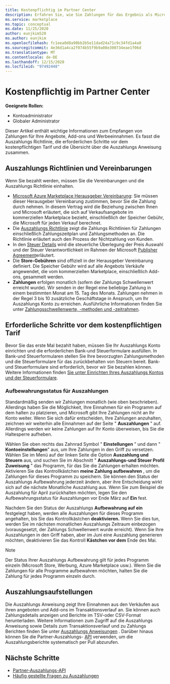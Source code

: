 ```yaml
---
title: Kostenpflichtig im Partner Center
description: Erfahren Sie, wie Sie Zahlungen für das Ergebnis als Microsoft-Partner erhalten, z. b. über kommerzielle Marketplace-Angebote, Incentive-Programme und das Cloud Solution Provider-Programm. Umfasst Auszahlungs Richtlinien, Auszahlungsstatus-und Auszahlungs Anweisungen.
ms.service: marketplace
ms.topic: conceptual
ms.date: 11/25/2020
author: eunjkim520
ms.author: eunjkim
ms.openlocfilehash: fc1eea0d8a90bb2b5e11dad24a71c9c34fd1a4a0
ms.sourcegitcommit: 4e36d1a4ca2f074b55f9b9a08e300734eae1f06d
ms.translationtype: MT
ms.contentlocale: de-DE
ms.lasthandoff: 12/15/2020
ms.locfileid: "97492448"
---
```

# <a name="getting-paid-in-partner-center"></a>Kostenpflichtig im Partner Center

**Geeignete Rollen:**

- Kontoadministrator
- Globaler Administrator

Dieser Artikel enthält wichtige Informationen zum Empfangen von Zahlungen für Ihre Angebote, Add-ons und Werbeeinnahmen. Es fasst die Auszahlungs Richtlinie, die erforderlichen Schritte vor dem kostenpflichtigen Tarif und die Übersicht über die Auszahlungs Anweisung zusammen.

## <a name="payout-policies-and-agreements"></a>Auszahlungs Richtlinien und Vereinbarungen

Wenn Sie bezahlt werden, müssen Sie die Vereinbarungen und die Auszahlungs Richtlinie einhalten.

- [Microsoft Azure Marketplace Herausgeber Vereinbarung](https://go.microsoft.com/fwlink/p/?LinkID=699560): Sie müssen dieser Herausgeber Vereinbarung zustimmen, bevor Sie die Zahlung durch nehmen. In diesem Vertrag wird die Beziehung zwischen Ihnen und Microsoft erläutert, die sich auf Verkaufsangebote im kommerziellen Marketplace bezieht, einschließlich der Speicher Gebühr, die Microsoft für jeden Verkauf berechnet.
- Die [Auszahlungs Richtlinie](payout-policy-details.md) zeigt die Zahlungs Richtlinien für Zahlungen einschließlich Zahlungszeitplan und Zahlungsmethoden an. Die Richtlinie erläutert auch den Prozess der Nichtzahlung von Kunden.
- In den [Steuer Details](tax-details-marketplace.md) wird die steuerliche Überlegung der Preis Auswahl und der Steuer Verantwortlichkeit im Rahmen der Microsoft [Publisher Agreement](https://go.microsoft.com/fwlink/p/?LinkID=699560)erläutert.
- Die **Store-Gebühren** sind offiziell in der Herausgeber Vereinbarung definiert. Die Speicher Gebühr wird auf alle Angebots Verkäufe angewendet, die vom kommerziellen Marketplace, einschließlich Add-ons, gesammelt werden.
- **Zahlungen** erfolgen monatlich (sofern der Zahlungs Schwellenwert erreicht wurde). Wir senden in der Regel eine beliebige Zahlung in einem bestimmten Monat am 15. Tag des Monats. Zahlungen nehmen in der Regel 3 bis 10 zusätzliche Geschäftstage in Anspruch, um Ihr Auszahlungs Konto zu erreichen. Ausführliche Informationen finden Sie unter [Zahlungsschwellenwerte, -methoden und -zeitrahmen](payment-thresholds-methods-timeframes.md).

## <a name="prerequisite-steps-before-getting-paid"></a>Erforderliche Schritte vor dem kostenpflichtigen Tarif

Bevor Sie das erste Mal bezahlt haben, müssen Sie Ihr Auszahlungs Konto einrichten und die erforderlichen Bank-und Steuerformulare ausfüllen. In Bank-und Steuerformularen stellen Sie Ihre bevorzugten Zahlungsmethoden und die Steuerformulare für das zurückbehalten von Steuern bereit. Bank-und Steuerformulare sind erforderlich, bevor wir Sie bezahlen können. Weitere Informationen finden [Sie unter Einrichten Ihres Auszahlungs Kontos und der Steuerformulare](set-up-your-payout-account.md).

### <a name="payout-hold-status"></a>Aufbewahrungsstatus für Auszahlungen

Standardmäßig senden wir Zahlungen monatlich (wie oben beschrieben). Allerdings haben Sie die Möglichkeit, Ihre Einnahmen für ein Programm auf dem halten zu platzieren, und Microsoft gibt Ihre Zahlungen nicht an Ihr Konto weiter. Wenn Sie sich dafür entscheiden, Ihre Zahlungen anzuhalten, zeichnen wir weiterhin alle Einnahmen auf der Seite " **Auszahlungen** " auf. Allerdings werden wir keine Zahlungen auf Ihr Konto überweisen, bis Sie die Haltesperre aufheben.

Wählen Sie oben rechts das Zahnrad Symbol " **Einstellungen** " und dann " **Kontoeinstellungen**" aus, um Ihre Zahlungen in den Griff zu versetzen. Wählen Sie im Menü auf der linken Seite die Option **Auszahlung und Steuern** aus, und suchen Sie im Abschnitt " **Auszahlungs-und Steuer Profil Zuweisung** " das Programm, für das Sie die Zahlungen erhalten möchten. Aktivieren Sie das Kontrollkästchen **meine Zahlung aufbewahren** , um die Zahlungen für dieses Programm zu speichern. Sie können den Status der Auszahlungs Aufbewahrung jederzeit ändern, aber ihre Entscheidung wirkt sich auf die nächste Monatliche Auszahlung aus. Wenn Sie zum Beispiel die Auszahlung für April zurückhalten möchten, legen Sie den Aufbewahrungsstatus für Auszahlungen vor Ende März auf **Ein** fest.

Nachdem Sie den Status der Auszahlungs **Aufbewahrung auf ein** festgelegt haben, werden alle Auszahlungen für dieses Programm angehalten, bis Sie das Kontrollkästchen **deaktivieren.** Wenn Sie dies tun, werden Sie im nächsten monatlichen Auszahlungs Zeitraum einbezogen (vorausgesetzt, der Zahlungs Schwellenwert wurde erreicht). Wenn Sie Ihre Auszahlungen in den Griff haben, aber im Juni eine Auszahlung generieren möchten, deaktivieren Sie das Kontroll **Kästchen vor dem** Ende des Mai.

>[!Note]
> Der Status Ihrer Auszahlungs Aufbewahrung gilt für jedes Programm einzeln (Microsoft Store, Werbung, Azure Marketplace usw.). Wenn Sie die Zahlungen für alle Programme aufbewahren möchten, halten Sie die Zahlung für jedes Programm einzeln durch.

## <a name="payout-statements"></a>Auszahlungsaufstellungen

Die Auszahlungs Anweisung zeigt Ihre Einnahmen aus den Verkäufen aus ihren angeboten und Add-ons im Transaktionsverlauf an. Sie können auch Zahlungsdetails anzeigen und Berichte im TSV-oder CSV-Format herunterladen. Weitere Informationen zum Zugriff auf die Auszahlungs Anweisung sowie Details zum Transaktionsverlauf und zu Zahlungs Berichten finden Sie unter [Auszahlungs Anweisungen](payout-statement.md) . Darüber hinaus können Sie die Partner-Auszahlungs- [API](https://apidocs.microsoft.com/services/partnerpayouts) verwenden, um die Auszahlungsberichte systematisch per Pull abzurufen.

## <a name="next-steps"></a>Nächste Schritte

- [Partner-Auszahlungs-API](https://apidocs.microsoft.com/services/partnerpayouts)
- [Häufig gestellte Fragen zu Auszahlungen](payout-faq.md)
